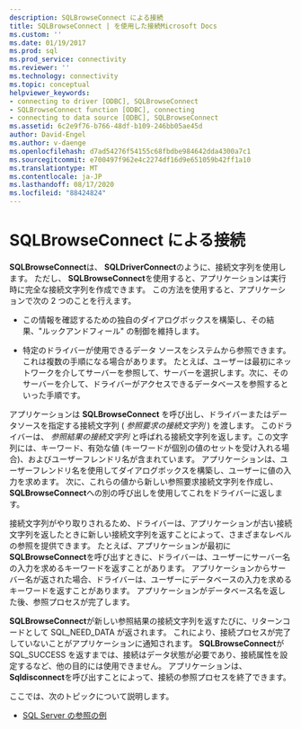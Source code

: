 ```yaml
---
description: SQLBrowseConnect による接続
title: SQLBrowseConnect | を使用した接続Microsoft Docs
ms.custom: ''
ms.date: 01/19/2017
ms.prod: sql
ms.prod_service: connectivity
ms.reviewer: ''
ms.technology: connectivity
ms.topic: conceptual
helpviewer_keywords:
- connecting to driver [ODBC], SQLBrowseConnect
- SQLBrowseConnect function [ODBC], connecting
- connecting to data source [ODBC], SQLBrowseConnect
ms.assetid: 6c2e9f76-b766-48df-b109-246bb05ae45d
author: David-Engel
ms.author: v-daenge
ms.openlocfilehash: d7ad54276f54155c68fbdbe984642dda4300a7c1
ms.sourcegitcommit: e700497f962e4c2274df16d9e651059b42ff1a10
ms.translationtype: MT
ms.contentlocale: ja-JP
ms.lasthandoff: 08/17/2020
ms.locfileid: "88424824"
---
```

# <a name="connecting-with-sqlbrowseconnect"></a>SQLBrowseConnect による接続
**SQLBrowseConnect**は、 **SQLDriverConnect**のように、接続文字列を使用します。 ただし、 **SQLBrowseConnect**を使用すると、アプリケーションは実行時に完全な接続文字列を作成できます。 この方法を使用すると、アプリケーションで次の 2 つのことを行えます。  
  
-   この情報を確認するための独自のダイアログボックスを構築し、その結果、"ルックアンドフィール" の制御を維持します。  
  
-   特定のドライバーが使用できるデータ ソースをシステムから参照できます。これは複数の手順になる場合があります。 たとえば、ユーザーは最初にネットワークを介してサーバーを参照して、サーバーを選択します。次に、そのサーバーを介して、ドライバーがアクセスできるデータベースを参照するといった手順です。  
  
 アプリケーションは **SQLBrowseConnect** を呼び出し、ドライバーまたはデータソースを指定する接続文字列 ( *参照要求の接続文字列* ) を渡します。 このドライバーは、 *参照結果の接続文字列* と呼ばれる接続文字列を返します。この文字列には、キーワード、有効な値 (キーワードが個別の値のセットを受け入れる場合)、およびユーザーフレンドリ名が含まれています。 アプリケーションは、ユーザーフレンドリ名を使用してダイアログボックスを構築し、ユーザーに値の入力を求めます。 次に、これらの値から新しい参照要求接続文字列を作成し、 **SQLBrowseConnect**への別の呼び出しを使用してこれをドライバーに返します。  
  
 接続文字列がやり取りされるため、ドライバーは、アプリケーションが古い接続文字列を返したときに新しい接続文字列を返すことによって、さまざまなレベルの参照を提供できます。 たとえば、アプリケーションが最初に **SQLBrowseConnect**を呼び出すときに、ドライバーは、ユーザーにサーバー名の入力を求めるキーワードを返すことがあります。 アプリケーションからサーバー名が返された場合、ドライバーは、ユーザーにデータベースの入力を求めるキーワードを返すことがあります。 アプリケーションがデータベース名を返した後、参照プロセスが完了します。  
  
 **SQLBrowseConnect**が新しい参照結果の接続文字列を返すたびに、リターンコードとして SQL_NEED_DATA が返されます。 これにより、接続プロセスが完了していないことがアプリケーションに通知されます。 **SQLBrowseConnect**が SQL_SUCCESS を返すまでは、接続はデータ状態が必要であり、接続属性を設定するなど、他の目的には使用できません。 アプリケーションは、 **Sqldisconnect**を呼び出すことによって、接続の参照プロセスを終了できます。  
  
 ここでは、次のトピックについて説明します。  
  
-   [SQL Server の参照の例](../../../odbc/reference/develop-app/sql-server-browsing-example.md)
